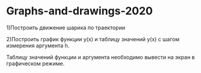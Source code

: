 # Graphs-and-drawings-2020

1)Построить движение шарика по траектории


2)Построить график функции y(x) и таблицу значений y(x) с шагом измерения аргумента h.


Таблицу значений функции и аргумента необходимо вывести на экран в графическом режиме.
